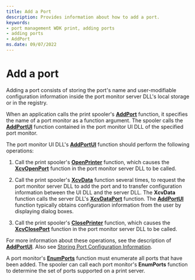 ```yaml
---
title: Add a Port
description: Provides information about how to add a port.
keywords:
- port management WDK print, adding ports
- adding ports
- AddPort
ms.date: 09/07/2022
---
```


# Add a port

Adding a port consists of storing the port's name and user-modifiable configuration information inside the port monitor server DLL's local storage or in the registry.

When an application calls the print spooler's [**AddPort**](/windows/win32/printdocs/addport) function, it specifies the name of a port monitor as a function argument. The spooler calls the [**AddPortUI**](/windows-hardware/drivers/ddi/winsplp/nf-winsplp-addportui) function contained in the port monitor UI DLL of the specified port monitor.

The port monitor UI DLL's [**AddPortUI**](/windows-hardware/drivers/ddi/winsplp/nf-winsplp-addportui) function should perform the following operations:

1. Call the print spooler's [**OpenPrinter**](/windows/win32/printdocs/openprinter) function, which causes the [**XcvOpenPort**](/windows-hardware/drivers/ddi/winsplp/nf-winsplp-xcvopenport) function in the port monitor server DLL to be called.

2. Call the print spooler's [**XcvData**](/previous-versions/ff564255(v=vs.85)) function several times, to request the port monitor server DLL to add the port and to transfer configuration information between the UI DLL and the server DLL. The **XcvData** function calls the server DLL's [**XcvDataPort**](/windows-hardware/drivers/ddi/winsplp/nf-winsplp-xcvdataport) function. The [**AddPortUI**](/windows-hardware/drivers/ddi/winsplp/nf-winsplp-addportui) function typically obtains configuration information from the user by displaying dialog boxes.

3. Call the print spooler's [**ClosePrinter**](/windows/win32/printdocs/closeprinter) function, which causes the [**XcvClosePort**](/windows-hardware/drivers/ddi/winsplp/nf-winsplp-xcvcloseport) function in the port monitor server DLL to be called.

For more information about these operations, see the description of [**AddPortUI**](/windows-hardware/drivers/ddi/winsplp/nf-winsplp-addportui). Also see [Storing Port Configuration Information](storing-port-configuration-information.md).

A port monitor's [**EnumPorts**](/windows/win32/printdocs/enumports) function must enumerate all ports that have been added. The spooler can call each port monitor's **EnumPorts** function to determine the set of ports supported on a print server.
